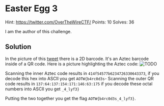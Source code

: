 # Easter Egg 3

Hint: https://twitter.com/OverTheWireCTF/
Points: 10
Solves: 36

I am the author of this challenge.

## Solution 
In the picture of this [tweet](https://twitter.com/OverTheWireCTF/status/1204370177237954565) there is a 2D barcode.
It's an Aztec barcode inside of a QR code. Here is a picture highlighting the Aztec code:
![TODO](TODO)

Scanning the inner Aztec code results in `414f54577b6234726330643373`, if you decode this hex into ASCII you get `AOTW{b4rc0d3s`-
Scanning the outer QR code results in `137:64:137:154:171:146:63:175` if you decode these octal numbers into ASCII you get `_4_lyf3}`

Putting the two together you get the flag `AOTW{b4rc0d3s_4_lyf3}`.
